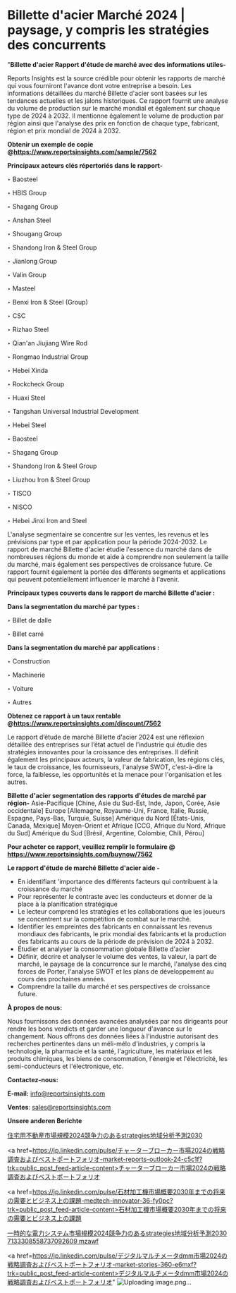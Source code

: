 # Billette d'acier Marché 2024 | paysage, y compris les stratégies des concurrents

"<strong>Billette d'acier Rapport d'étude de marché avec des informations utiles-</strong>

Reports Insights est la source crédible pour obtenir les rapports de marché qui vous fourniront l'avance dont votre entreprise a besoin. Les informations détaillées du marché Billette d'acier sont basées sur les tendances actuelles et les jalons historiques. Ce rapport fournit une analyse du volume de production sur le marché mondial et également sur chaque type de 2024 à 2032. Il mentionne également le volume de production par région ainsi que l'analyse des prix en fonction de chaque type, fabricant, région et prix mondial de 2024 à 2032.

<strong><b>Obtenir un exemple de copie @</b></strong><a href=https://www.reportsinsights.com/sample/7562><strong><b>https://www.reportsinsights.com/sample/7562</b></strong></a>

<b>Principaux acteurs clés répertoriés dans le rapport-</b>

<b> </b>‣ Baosteel

‣ HBIS Group

‣ Shagang Group

‣ Anshan Steel

‣ Shougang Group

‣ Shandong Iron & Steel Group

‣ Jianlong Group

‣ Valin Group

‣ Masteel

‣ Benxi Iron & Steel (Group)

‣ CSC

‣ Rizhao Steel

‣ Qian'an Jiujiang Wire Rod

‣ Rongmao Industrial Group

‣ Hebei Xinda

‣ Rockcheck Group

‣ Huaxi Steel

‣ Tangshan Universal Industrial Development

‣ Hebei Steel

‣ Baosteel

‣ Shagang Group

‣ Shandong Iron & Steel Group

‣ Liuzhou Iron & Steel Group

‣ TISCO

‣ NISCO

‣ Hebei Jinxi Iron and Steel

L'analyse segmentaire se concentre sur les ventes, les revenus et les prévisions par type et par application pour la période 2024-2032. Le rapport de marché Billette d'acier étudie l'essence du marché dans de nombreuses régions du monde et aide à comprendre non seulement la taille du marché, mais également ses perspectives de croissance future. Ce rapport fournit également la portée des différents segments et applications qui peuvent potentiellement influencer le marché à l'avenir.

<strong>Principaux types couverts dans le rapport de marché Billette d'acier :</strong>

<strong>Dans la segmentation du marché par types :</strong>

‣ Billet de dalle

‣ Billet carré

<strong>Dans la segmentation du marché par applications :</strong>

‣ Construction

‣ Machinerie

‣ Voiture

‣ Autres

<strong><b>Obtenez ce rapport à un taux rentable @</b></strong><a href=https://www.reportsinsights.com/discount/7562><strong><b>https://www.reportsinsights.com/discount/7562</b></strong></a>

Le rapport d’étude de marché Billette d'acier 2024 est une réflexion détaillée des entreprises sur l’état actuel de l’industrie qui étudie des stratégies innovantes pour la croissance des entreprises. Il définit également les principaux acteurs, la valeur de fabrication, les régions clés, le taux de croissance, les fournisseurs, l'analyse SWOT, c'est-à-dire la force, la faiblesse, les opportunités et la menace pour l'organisation et les autres.

<strong>Billette d'acier segmentation des rapports d'études de marché par région-</strong>
Asie-Pacifique [Chine, Asie du Sud-Est, Inde, Japon, Corée, Asie occidentale]
Europe [Allemagne, Royaume-Uni, France, Italie, Russie, Espagne, Pays-Bas, Turquie, Suisse]
Amérique du Nord [États-Unis, Canada, Mexique]
Moyen-Orient et Afrique [CCG, Afrique du Nord, Afrique du Sud]
Amérique du Sud [Brésil, Argentine, Colombie, Chili, Pérou]

<strong>Pour acheter ce rapport, veuillez remplir le formulaire @   <a href=https://www.reportsinsights.com/buynow/7562>https://www.reportsinsights.com/buynow/7562</a></strong>

<strong>Le rapport d'étude de marché Billette d'acier aide -</strong>
<ul>
  <li>En identifiant 'importance des différents facteurs qui contribuent à la croissance du marché</li>
  <li>Pour représenter le contraste avec les conducteurs et donner de la place à la planification stratégique</li>
  <li>Le lecteur comprend les stratégies et les collaborations que les joueurs se concentrent sur la compétition de combat sur le marché.</li>
  <li>Identifier les empreintes des fabricants en connaissant les revenus mondiaux des fabricants, le prix mondial des fabricants et la production des fabricants au cours de la période de prévision de 2024 à 2032.</li>
  <li>Étudier et analyser la consommation globale Billette d'acier</li>
  <li>Définir, décrire et analyser le volume des ventes, la valeur, la part de marché, le paysage de la concurrence sur le marché, l'analyse des cinq forces de Porter, l'analyse SWOT et les plans de développement au cours des prochaines années.</li>
  <li>Comprendre la taille du marché et ses perspectives de croissance future.</li>
</ul>
<strong>À propos de nous:</strong>

Nous fournissons des données avancées analysées par nos dirigeants pour rendre les bons verdicts et garder une longueur d'avance sur le changement. Nous offrons des données liées à l'industrie autorisant des recherches pertinentes dans un méli-mélo d'industries, y compris la technologie, la pharmacie et la santé, l'agriculture, les matériaux et les produits chimiques, les biens de consommation, l'énergie et l'électricité, les semi-conducteurs et l'électronique, etc.

<strong>Contactez-nous:</strong>

<strong>E-mail:</strong> <a href=mailto:info@reportsinsights.com>info@reportsinsights.com</a>

<strong>Ventes</strong>: <a href=mailto:sales@reportsinsights.com>sales@reportsinsights.com</a>

<strong>Unsere anderen Berichte</strong>

<a href=https://www.linkedin.com/pulse/住宅用不動産市場規模2024競争力のあるstrategies地域分析予測2030-reports-insights-expert-fhbcf/>住宅用不動産市場規模2024競争力のあるstrategies地域分析予測2030</a>

<a href=https://jp.linkedin.com/pulse/チャーターブローカー市場2024の戦略調査およびベストポートフォリオ-market-reports-outlook-24-c5c1f?trk=public_post_feed-article-content>チャーターブローカー市場2024の戦略調査およびベストポートフォリオ</a>

<a href=https://jp.linkedin.com/pulse/石材加工機市場概要2030年までの将来の需要とビジネス上の課題-medtech-innovator-36-fy0pc?trk=public_post_feed-article-content>石材加工機市場概要2030年までの将来の需要とビジネス上の課題</a>

<a href=https://www.linkedin.com/pulse/一時的な電力システム市場規模2024競争力のあるstrategies地域分析予測2030-7133308558737092609-mzawf/>一時的な電力システム市場規模2024競争力のあるstrategies地域分析予測2030 7133308558737092609 mzawf</a>

<a href=https://jp.linkedin.com/pulse/デジタルマルチメータdmm市場2024の戦略調査およびベストポートフォリオ-market-stories-360-e6mxf?trk=public_post_feed-article-content>デジタルマルチメータdmm市場2024の戦略調査およびベストポートフォリオ</a>"
![Uploading image.png…]()
